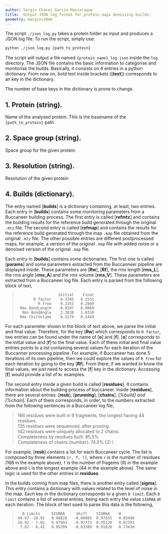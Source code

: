 ```yaml
---
author: Sergio Chaves García-Mascaraque
title:  Output JSON log format for protein maps denoising builds.
geometry: margin=30mm
---
```

The script `./json_log.py` takes a protein folder as input and produces
a JSON log file. To run the script, simply use:

```bash
python ./json_log.py {path_to_protein}
```

The script will output a file named `{protein_name}_log.json` inside
the `log` directory. The JSON file contains the basic information to
categorise and monitorise the builds. Basically, it consists on 4
entries in a python dictionary. From now on, bold text inside brackets
([__text__]) corresponds to an key in the dictionary. 

The number of base keys in the dictionary is prone to change.

## 1. Protein (string).
Name of the analysed protein. This is the basename of the
`{path_to_protein}` path.

## 2. Space group (string).
Space group for the given protein.

## 3. Resolution (string).
Resolution of the given protein

## 4. Builds (dictionary).
The entry named [__builds__] is a dictionary containing, at least, two
entries. Each entry in [__builds__] contains some monitoring parameters from
a Buccaneer building process. The first entry is called [__refmtz__] and
contains the building results for the reference build generated through
the original `.mtz` file. The second entry is called [__refmap__] and
contains the results for the reference build generated through the map
`.map` file obtained from the original `.mtz` file. The other possible
entries are different postprocessed maps, for example, a version of the
original `.map` file with added noise or a denoised version of the
original `.map` file.

Each entry in [__builds__] contains some dictionaries. The first one is
called [__params__] and some parameters extracted from the Buccanneer 
pipeline are displayed inside. These parameters are [__Rw__], [__Rf__], 
the rms length [__rms_L__], the rms angle [__rms_A__] and the rms volume 
[__rms_V__]. These parameters are extracted from a Buccaneer log file. 
Each entry is parsed from the following block of text,

>                       Initial    Final
>            R factor    0.3345   0.2531
>              R free    0.3353   0.2889
>      Rms BondLength    0.0207   0.0069
>       Rms BondAngle    2.3838   1.8318
>      Rms ChirVolume    0.1174   0.1449

For each parameter shown in the block of text above, we parse the
initial and final value. Therefore, for the key [__Rw__] which
corresponds to `R factor`, two entries can be found under the name of
[__o__] and [__f__]. [__o__] corresponds to the initial value and
[__f__] to the final value. Each of these initial and final value
entries points to a list containing several values for each iteration of
the Buccanner processing pipeline. For example, if Buccaneer has done 5
iterations of its own pipeline, then we could explore the values of `R
free` for each iteration by going to the key [__Rf__]. From there, if we
wanted to know the final values, we just need to access the [__f__]
key in the dictionary. Accessing [__f__] would provide a list of `Nc`
examples.

The second entry inside a given build is called [__residues__]. It
contains information about the building process of buccaneer. Inside
[__residues__], there are several entries: [__resb__], [__prunning__],
[__chains__], [__%_build__] and [__%_chain__]. Each of them corresponds, in
order, to the numbers extracted from the following sentences in a
Buccaneer log file,

> 166 residues were built in 9 fragments, the longest having 44 residues. \
> 135 residues were sequenced, after pruning. \
> 142 residues were uniquely allocated to 2 chains. \
> Completeness by residues built:    85.5% \
> Completeness of chains (number):   74.0%    (2) \

For example, [__resb__] contains a list for each Buccaneer cycle. The list
is composed by three elements `[r, f, l]`, where `r` is the number of
residues (166 in the example above), `f` is the number of fragems (9) in
the example above and `l` is the longest example (44 in the example
above). The same logic is used for the other entries in __residues__.

In the builds coming from map files, there is another entry called
[__sigma__]. This entry contains a dictionary with values related to
the level of noise in the map. Each key in the dictionary corresponds
to a given `D limit`. Each `D limit` contains a list of several entries,
being each entry the value `SIGMAA` at each iteration. The block of text
used to parse this data is the following,

>       D Limits     SIGMAA     Shift    SIGMAA    W
>     49.97--10.92   0.98820   -0.00985  0.97835   0.85496
>     10.92-- 7.82   0.97993   -0.02773  0.95220   0.87391
>      7.82-- 6.41   0.95209   -0.03389  0.91820   0.73430
